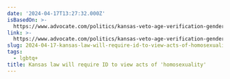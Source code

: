 ```yaml
---
date: '2024-04-17T13:27:32.000Z'
isBasedOn: >-
  https://www.advocate.com/politics/kansas-veto-age-verification-gender-affirming-care-abortion
link: >-
  https://www.advocate.com/politics/kansas-veto-age-verification-gender-affirming-care-abortion
slug: 2024-04-17-kansas-law-will-require-id-to-view-acts-of-homosexuality
tags:
  - lgbtq+
title: Kansas law will require ID to view acts of 'homosexuality'
---
```


